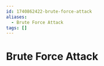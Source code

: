 ```yaml
---
id: 1740862422-brute-force-attack
aliases:
  - Brute Force Attack
tags: []
---
```


# Brute Force Attack

